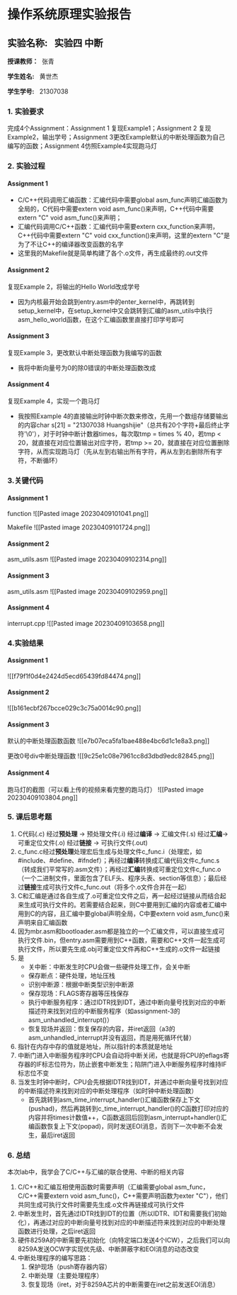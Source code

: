 # 操作系统原理实验报告

## **实验名称:**   实验四 中断

**授课教师：**  张青

**学生姓名:**   黄世杰

**学生学号:**   21307038

### **1.** **实验要求**

完成4个Assignment：Assignment 1 复现Example1；Assignment 2 复现Example2，输出学号；Assignment 3更改Example默认的中断处理函数为自己编写的函数；Assignment 4仿照Example4实现跑马灯

### **2.** **实验过程**

#### **Assignment 1**

* C/C++代码调用汇编函数：汇编代码中需要global asm_func声明汇编函数为全局的，C代码中需要extern void asm_func()来声明，C++代码中需要extern "C" void asm_func()来声明；
* 汇编代码调用C/C++函数：汇编代码中需要extern cxx_function来声明，C++代码中需要extern "C" void cxx_function()来声明，这里的extern "C"是为了不让C++的编译器改变函数的名字
* 这里我的Makefile就是简单构建了各个.o文件，再生成最终的.out文件

#### Assignment 2

复现Example 2，将输出的Hello World改成学号

* 因为内核最开始会跳到entry.asm中的enter_kernel中，再跳转到setup_kernel中，在setup_kernel中又会跳转到汇编的asm_utils中执行asm_hello_world函数，在这个汇编函数里直接打印学号即可

#### Assignment 3

复现Example 3，更改默认中断处理函数为我编写的函数

* 我将中断向量号为0的除0错误的中断处理函数改成

#### Assignment 4

复现Example 4，实现一个跑马灯

* 我按照Example 4的直接输出时钟中断次数来修改，先用一个数组存储要输出的内容char s[21] = "21307038 Huangshijie"（总共有20个字符+最后终止字符'\\0'），对于时钟中断计数器times，每次取tmp = times % 40，若tmp < 20，就直接在对应位置输出对应字符，若tmp >= 20，就直接在对应位置删除字符，从而实现跑马灯（先从左到右输出所有字符，再从左到右删除所有字符，不断循环）

### **3.关键代码**

#### Assignment  1

function
![[Pasted image 20230409101041.png]]

Makefile
![[Pasted image 20230409101724.png]]

#### Assignment 2

asm_utils.asm
![[Pasted image 20230409102314.png]]

#### Assignment 3

asm_utils.asm
![[Pasted image 20230409102959.png]]

#### Assignment 4

interrupt.cpp
![[Pasted image 20230409103658.png]]

### **4.实验结果**

#### Assignment 1

![[f79f1f0d4e2424d5ecd65439fd84474.png]]

#### Assignment 2 

![[b161ecbf267bcce029c3c75a0014c90.png]]

#### Assignment 3 

默认的中断处理函数函数
![[e7b07eca5fa1bae488e4bc6d1c1e8a3.png]]

更改0号div中断处理函数
![[9c25e1c08e7961cc8d3dbd9edc82845.png]]

#### Assignment 4

跑马灯的截图（可以看上传的视频来看完整的跑马灯）
![[Pasted image 20230409103804.png]]

### 5.  **课后思考题**

1. C代码(.c)  经过**预处理** -> 预处理文件(.i)  经过**编译** -> 汇编文件(.s)  经过**汇编**-> 可重定位文件(.o)  经过**链接** -> 可执行文件(.out)
2. c_func.c经过**预处理**处理宏后生成与处理文件c_func.i（处理宏，如#include、#define、#ifndef）；再经过**编译**转换成汇编代码文件c_func.s（转成我们平常写的.asm文件）；再经过**汇编**转换成可重定位文件c_func.o（一个二进制文件，里面包含了ELF头、程序头表、section等信息）；最后经过**链接**生成可执行文件c_func.out（将多个.o文件合并在一起）
3. C和汇编是通过各自生成了.o可重定位文件之后，再一起经过链接从而结合起来生成可执行文件的。若需要结合起来，则C中要用到汇编的内容或者汇编中用到C的内容，且汇编中要global声明全局，C中要extern void asm_func()来声明来自汇编函数
4. 因为mbr.asm和bootloader.asm都是独立的一个汇编文件，可以直接生成可执行文件.bin，但entry.asm需要用到C++函数，需要和C++文件一起生成可执行文件，所以要先生成.obj可重定位文件再和C++生成的.o文件一起链接
5. 是
	* 关中断：中断发生时CPU会做一些硬件处理工作，会关中断
	* 保存断点：硬件处理，地址压栈
	* 识别中断源：根据中断类型识别中断源
	* 保存现场：FLAGS寄存器等压栈保存
	* 执行中断服务程序：通过IDTR找到IDT，通过中断向量号找到对应的中断描述符来找到对应的中断服务程序（如assignment-3的asm_unhandled_interrupt()）
	* 恢复现场并返回：恢复保存的内容，并iret返回（a3的asm_unhandled_interrupt并没有返回，而是用死循环代替）
6. 指针在内存中存的值就是地址，所以指针的本质就是地址
7. 中断门进入中断服务程序时CPU会自动将中断关闭，也就是将CPU的eflags寄存器的IF标志位符为，防止嵌套中断发生；陷阱门进入中断服务程序时维持IF标志位不变
8. 当发生时钟中断时，CPU会先根据IDTR找到IDT，并通过中断向量号找到对应的中断描述符来找到对应的中断处理程序（如时钟中断处理函数）
	* 首先跳转到asm_time_interrupt_handler()汇编函数保存上下文(pushad)，然后再跳转到c_time_interrupt_handler()的C函数打印对应的内容并将times计数值++，C函数返回后回到asm_interrupt+handler()汇编函数恢复上下文(popad)，同时发送EOI消息，否则下一次中断不会发生，最后iret返回

### **6. 总结**

本次lab中，我学会了C/C++与汇编的联合使用、中断的相关内容
1. C/C++和汇编互相使用函数时需要声明（汇编需要global asm_func，C/C++需要extern void asm_func()，C++需要声明函数为exter "C"），他们共同生成可执行文件时需要先生成.o文件再链接成可执行文件 
2. 中断发生时，首先通过IDTR找到IDT的位置（所以IDTR、IDT和需要我们初始化），再通过对应的中断向量号找到对应的中断描述符来找到对应的中断处理函数进行处理，之后iret返回
3. 硬件8259A的中断需要先初始化（向特定端口发送4个ICW），之后我们可以向8259A发送OCW字实现优先级、中断屏蔽字和EOI消息的动态改变
4. 中断处理程序的编写思路：
	1. 保护现场（push寄存器内容）
	2. 中断处理（主要处理程序）
	3. 恢复现场（iret，对于8259A芯片的中断需要在iret之前发送EOI消息）
